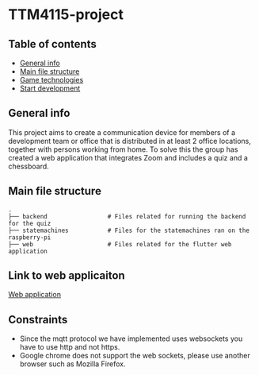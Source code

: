 # TTM4115-project

## Table of contents
- [General info](#general-info)
- [Main file structure](#main-file-structure)
- [Game technologies](#game-technologies)
- [Start development](#start-development)

## General info
This project aims to create a communication device for members of a development team or office 
that is distributed in at least 2 office locations, together with persons working from home.
To solve this the group has created a web application that integrates Zoom and includes a quiz
and a chessboard.

## Main file structure
    .
    ├── backend                 # Files related for running the backend for the quiz
    ├── statemachines           # Files for the statemachines ran on the raspberry-pi
    ├── web                     # Files related for the flutter web application     

## Link to web applicaiton
[Web application](http://ttm4115-quiz-backend.herokuapp.com/#/)

## Constraints
- Since the mqtt protocol we have implemented uses websockets you have to use http and not https.
- Google chrome does not support the web sockets, please use another browser such as Mozilla Firefox.
